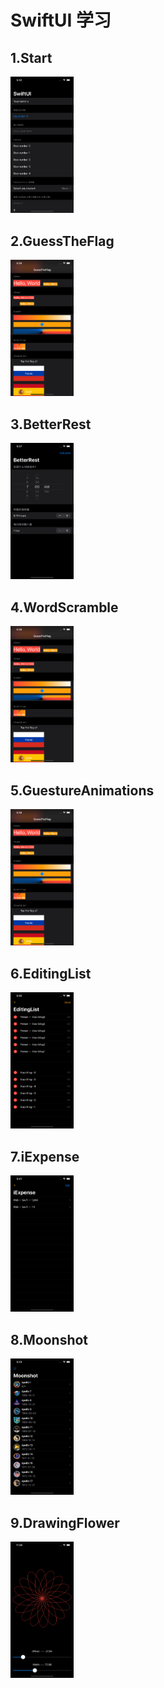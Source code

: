 # SwiftUI 学习
## 1.Start
<img src="Start.png" width="20%" height="20%" alt="输入框 列表绑定使用"/>


## 2.GuessTheFlag
<img src="GuessTheFlag.png" width="20%" height="20%" alt="布局 渐变"/>

## 3.BetterRest
<img src="BetterRest.png" width="20%" height="20%" alt="图片描述文字"/>

## 4.WordScramble
<img src="GuessTheFlag.png" width="20%" height="20%" alt="布局 渐变"/>

## 5.GuestureAnimations
<img src="GuessTheFlag.png" width="20%" height="20%" alt="睡眠时间计算"/>

## 6.EditingList
<img src="EditingList.png" width="20%" height="20%" alt="列表编辑"/>

## 7.iExpense
<img src="iExpense.png" width="20%" height="20%" alt="数据持久化"/>

## 8.Moonshot
<img src="2020-06-09-17.23.39.png" width="20%" height="20%" alt="航天事件"/>

## 9.DrawingFlower
<img src="DrawingFlower.png" width="20%" height="20%" alt="绘制花朵"/>
